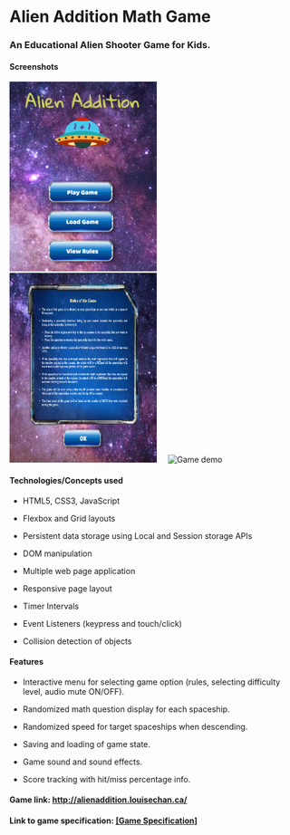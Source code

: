 # Alien Addition Math Game

### An Educational Alien Shooter Game for Kids.   

#### Screenshots  

<img src="./screenshots/titlescreen.png" alt="Title screen" width="260" height="335">     <img src="./screenshots/rules.png" alt="Rules screen" width="260" height="335">     <img src="./screenshots/alienaddition.gif" alt="Game demo" height="300">

#### Technologies/Concepts used

* HTML5, CSS3, JavaScript

* Flexbox and Grid layouts

* Persistent data storage using Local and Session storage APIs

* DOM manipulation

* Multiple web page application

* Responsive page layout

* Timer Intervals

* Event Listeners (keypress and touch/click)

* Collision detection of objects

#### Features

* Interactive menu for selecting game option (rules, selecting difficulty level, audio mute ON/OFF).

* Randomized math question display for each spaceship.

* Randomized speed for target spaceships when descending.

* Saving and loading of game state.

* Game sound and sound effects.

* Score tracking with hit/miss percentage info.

#### Game link: http://alienaddition.louisechan.ca/

#### Link to game specification: <a href="./docs/Alien Addition Shooter Game - Programming specification.pdf" target="_blank">[Game Specification]</a>
